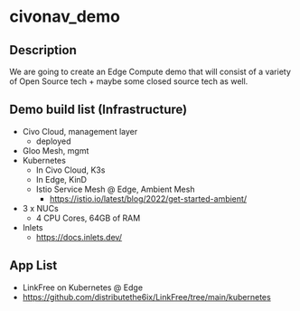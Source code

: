 # civonav_demo

## Description
We are going to create an Edge Compute demo that will consist of a variety of Open Source tech + maybe some closed source tech as well.

## Demo build list (Infrastructure)
- Civo Cloud, management layer
  - deployed
- Gloo Mesh, mgmt
- Kubernetes
  - In Civo Cloud, K3s
  - In Edge, KinD
  - Istio Service Mesh @ Edge, Ambient Mesh
    - https://istio.io/latest/blog/2022/get-started-ambient/
- 3 x NUCs
  - 4 CPU Cores, 64GB of RAM
- Inlets
  - https://docs.inlets.dev/
  
## App List
- LinkFree on Kubernetes @ Edge
- https://github.com/distributethe6ix/LinkFree/tree/main/kubernetes


  
